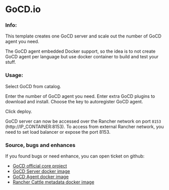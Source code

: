 # GoCD.io

### Info:

This template creates one GoCD server and scale out the number of GoCD agent you need.

The GoCD agent embedded Docker support, so the idea is to not create GoCD agent per language but use docker container to build and test your stuff.


### Usage:

Select GoCD from catalog.

Enter the number of GoCD agent you need.
Enter extra GoCD plugins to download and install.
Choose the key to autoregister GoCD agent.

Click deploy.

GoCD server can now be accessed over the Rancher network on port `8153` (http://IP_CONTAINER:8153). To access from external Rancher network, you need to set load balancer or expose the port 8153.
 


### Source, bugs and enhances

 If you found bugs or need enhance, you can open ticket on github:
 - [GoCD official core project](https://github.com/gocd/gocd)
 - [GoCD Server docker image](https://github.com/disaster37/alpine-gocd-server)
 - [GoCD Agent docker image](https://github.com/disaster37/alpine-gocd-agent)
 - [Rancher Cattle metadata docker image](https://github.com/disaster37/rancher-cattle-metadata)